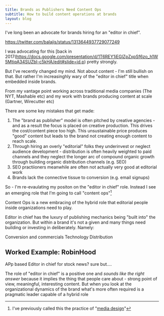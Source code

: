 ```yaml
---
title: Brands as Publishers Need Content Ops
subtitle: How to build content operations at brands
layout: blog
---
```


I've long been an advocate for brands hiring for an "editor in chief".

https://twitter.com/balajis/status/1313644937729077249

I was advocating for this [back in 2017(https://docs.google.com/presentation/d/1T6REY1iEGlZpZxpSf6zo_h1W5MtiqA34SUZbl-c5kHA/edit#slide=id.p) pretty strongly.

But I've recently changed my mind. Not about content - I'm still bullish on that. But rather I'm increasinghly wary of the "editor in chief" title when embedded inside brands.

From my vantage point working across traditional media companies (The NYT, Mashable etc) and my work with brands producing content at scale (Gartner, Wirecutter etc)

There are some key mistakes that get made:

1. The "brand as publisher" model is often pitched by creative agencies - and as a result the focus is placed on creative production. This drives the cost/content piece too high. This unsustainable price produces "good" content but leads to the brand not creating enough content to reach scale.
2. Through hiring an overly "editorial" folks they underinvest or neglect audience development - distribution is often heavily weighted to paid channels and they neglect the longer arc of compound organic growth through building organic distribution channels (e.g. SEO)
3. SEO practiioners meanwhile are often not actually very good at editorial work
4. Brands lack the connective tissue to conversion (e.g. email signups)

So - I'm re-evaulating my positon on the "editor in chief" role. Instead I see an emerging role that I'm going to call "content ops"[^mediadesign]

[^mediadesign]: I've previously called this the practice of "[media design](https://sepiabrown.github.io/2018/07/25/media-design/)" 

Content Ops is a new embracing of the hybrid role that editorial people inside organizations need to play.

Editor in chief has the luxury of publishing mechanics being "built into" the organization. But within a brand it's not a given and many things need building or investing in deliberately. Namely:

Conversion and commercials
Technology
Distribution

## Worked Example: RobinHood

APp based
Editor in chief for stock news? sure but....


The role of "editor in chief" is a positive one and *sounds like the right answer* because it implies the thing that people care about - strong point of view, meaningful, interesting content. But when you look at the organizational dynamics of the brand what's more often required is a pragmatic leader capable of a hybrid role 